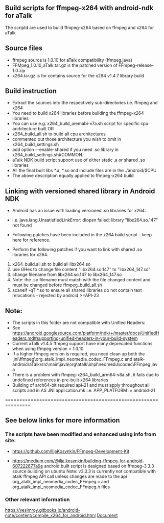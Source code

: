 ## Build scripts for ffmpeg-x264 with android-ndk for aTalk
The scriptd are used to build ffmpeg-x264 based on ffmpeg and x264 for aTalk

## Source files
* ffmpeg source is 1.0.10 for aTalk compatibility (ffmpeg.java)
* FFMpeg_1.0.10_aTalk.tar.gz is the patched version of FFmpeg-release-1.0.zip
* x264.tar.gz is for contains source for the x264 v1.4.7 library build

## Build instruction
* Extract the sources into the respectively sub-directories i.e. ffmpeg and x264
* You need to build x264 libraries before building the ffmpeg-x264 libraries
* You can use e.g. x264_build_aremabi-v7a.sh script for specific cpu architecture built OR
* x264_build_all.sh to build all cpu architectures
* commented out those architecture you wish to omit in x264_build_settings.sh
* add option --enable-shared if you need .so library in x264_build_settings.sh#COMMON.
* aTalk NDK build script supoort use of either static .a or shared .so libraries
* All the final built libs *.a, *.so and include files are in the ./android/$CPU
* The above description equally applied to ffmpeg-x264 build

## Linking with versioned shared library in Android NDK
* Android has an issue with loading versioned .so libraries for x264:
* i.e. java.lang.UnsatisfiedLinkError: dlopen failed: library "libx264.so.147" not found
* Following patches have been included in the x264 build script - keep here for reference.

* Perform the following patches if you want to link with shared .so libraries for x264.
1. x264_build.all.sh to build all libx264.so
2. use GHex to change file content "libx264.so.147" to "libx264_147.so"
3. change filename from libx264.so.147 to libx264_147.so
4. Note: the .so filename must match with the file changed content and must be changed before ffmpeg_build_all.sh
5. scanelf -qT *.so to ensure all shared libraries do not contain text relocations - rejected by android >=API-23

## Note:
* The scripts in this folder are not compatible with Unified Headers:
* See https://android.googlesource.com/platform/ndk/+/master/docs/UnifiedHeaders.md#supporting-unified-headers-in-your-build-system
* Current aTalk v1.4.5 ffmpeg support have many deprecated functions when using ffmpeg version > 1.0.10
* If a higher ffmpeg version is required, you need clean up both the .jni\ffmpeg\org_atalk_impl_neomedia_codec_FFmpeg.c and
atalk-android\aTalk\src\main\java\org\atalk\impl\neomedia\codec\FFmpeg.java
* There is a problem with ffmpeg-x264_build_arm64-v8a.sh, it fails due to undefined references in pre-built x264 libraries 
* Building of arch64-bit required api-21 and must apply throughout all scripts and in AS JNI application.mk
i.e. APP_PLATFORM := android-21

===============================================================
## See below links for more information

### The scripts have been modified and enhanced using info from site:
* https://github.com/IljaKosynkin/FFmpeg-Development-Kit

* https://medium.com/@ilja.kosynkin/building-ffmpeg-for-android-607222677a9e
android built script is designed based on ffmpeg-3.3.3 source building on ubuntu
Note: v3.3.3 is currently not compatible with atalk ffmpeg API call unless changes are made
to the api org_atalk_impl_neomedia_codec_FFmpeg.c and org_atalk_impl_neomedia_codec_FFmpeg.h files

### Other relevant information
https://yesimroy.gitbooks.io/android-note/content/compile_x264_for_android.html
[Document](https://yesimroy.gitbooks.io/android-note/content/ffmpeg_build_process.html)

